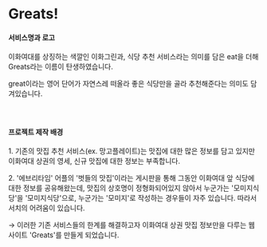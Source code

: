 <h1><b>Greats!</b></h1>
<h4 data-ke-size="size20"><b>서비스명과 로고&nbsp;</b></h4>
<p data-ke-size="size16">이화여대를 상징하는 색깔인 이화그린과, 식당 추천 서비스라는 의미를 담은 eat을 더해 Greats라는 이름이 탄생하였습니다.&nbsp;</p>
<p data-ke-size="size16">great이라는 영어 단어가 자연스레 떠올라 좋은 식당만을 골라 추천해준다는 의미도 담겨있습니다.</p>

<h4 data-ke-size="size20">&nbsp;</h4>
<h4 data-ke-size="size20"><b>프로젝트 제작 배경</b></h4>
<p data-ke-size="size16">1. 기존의 맛집 추천 서비스(ex. 망고플레이트)는 맛집에 대한 많은 정보를 담고 있지만 이화여대 상권의 영세, 신규 맛집에 대한 정보는 부족합니다.&nbsp;</p>
<p data-ke-size="size16">2. '에브리타임' 어플의 '벗들의 맛집'이라는 게시판을 통해 그동안 이화여대 앞 식당에 대한 정보를 공유해왔는데, 맛집의 상호명이 정형화되어있지 않아서 누군가는 '모미지식당'을 '모미지식당'으로, 누군가는 '모미지'로 작성하는 경우들이 자주 있습니다. 따라서 서치의 어려움이 있습니다.&nbsp;</p>
<p data-ke-size="size16">&rarr; 이러한 기존 서비스들의 한계를 해결하고자 이화여대 상권 맛집 정보만을 다루는 웹사이트 'Greats'를 만들게 되었습니다.&nbsp;</p>
<p data-ke-size="size16">&nbsp;</p>
